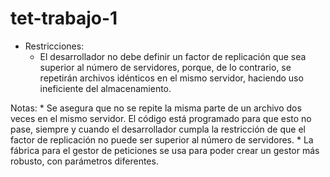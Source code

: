 # tet-trabajo-1

- Restricciones:
    * El desarrollador no debe definir un factor de replicación que sea superior al número de servidores, porque, de lo contrario, se repetirán archivos idénticos en el mismo servidor, haciendo uso ineficiente del almacenamiento.

Notas:
    * Se asegura que no se repite la misma parte de un archivo dos veces en el mismo servidor. El código está programado para que esto no pase, siempre y cuando el desarrollador cumpla la restricción de que el factor de replicación no puede ser superior al número de servidores.
    * La fábrica para el gestor de peticiones se usa para poder crear un gestor más robusto, con parámetros diferentes.